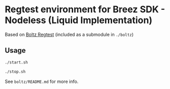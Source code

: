 # Regtest environment for Breez SDK - Nodeless (Liquid Implementation)

Based on [Boltz Regtest](https://github.com/BoltzExchange/regtest) (included as a submodule in `./boltz`)

## Usage

```bash
./start.sh
```

```bash
./stop.sh
```

See `boltz/README.md` for more info.